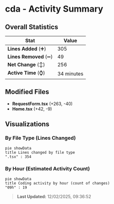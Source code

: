 # cda - Activity Summary 

## Overall Statistics

| Stat                   | Value                                                             |
| ---------------------- | ----------------------------------------------------------------- |
| **Lines Added** (➕)   | 305                                          |
| **Lines Removed** (➖) | 49                                        |
| **Net Change** (↕)    | 256                |
| **Active Time** (⌚)   | 34 minutes |


## Modified Files
- **RequestForm.tsx** (+263, -40)
- **Home.tsx** (+42, -9)

## Visualizations

### By File Type (Lines Changed)

```mermaid
pie showData
title Lines changed by file type
".tsx" : 354
```

### By Hour (Estimated Activity Count)

```mermaid
pie showData
title Coding activity by hour (count of changes)
"09h" : 19
```


> **Last Updated:** 12/02/2025, 09:36:52